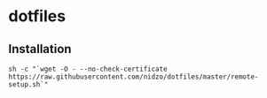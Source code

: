 # dotfiles


## Installation
```
sh -c "`wget -O - --no-check-certificate https://raw.githubusercontent.com/nidzo/dotfiles/master/remote-setup.sh`"
```